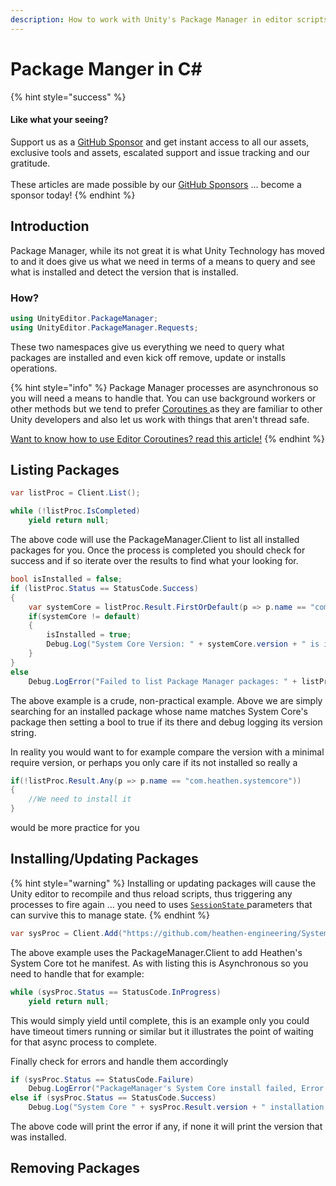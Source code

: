 ```yaml
---
description: How to work with Unity's Package Manager in editor scripts
---
```


# Package Manger in C\#

{% hint style="success" %}
#### Like what your seeing?

Support us as a [GitHub Sponsor](../../become-a-sponsor/) and get instant access to all our assets, exclusive tools and assets, escalated support and issue tracking and our gratitude.\
\
These articles are made possible by our [GitHub Sponsors](../../become-a-sponsor/) ... become a sponsor today!
{% endhint %}

## Introduction

Package Manager, while its not great it is what Unity Technology has moved to and it does give us what we need in terms of a means to query and see what is installed and detect the version that is installed.

### How?

```csharp
using UnityEditor.PackageManager;
using UnityEditor.PackageManager.Requests;
```

These two namespaces give us everything we need to query what packages are installed and even kick off remove, update or installs operations.

{% hint style="info" %}
Package Manager processes are asynchronous so you will need a means to handle that. You can use background workers or other methods but we tend to prefer [Coroutines ](editor-coroutines.md)as they are familiar to other Unity developers and also let us work with things that aren't thread safe.&#x20;



[Want to know how to use Editor Coroutines? read this article!](editor-coroutines.md)
{% endhint %}

## Listing Packages

```csharp
var listProc = Client.List();

while (!listProc.IsCompleted)
    yield return null;
```

The above code will use the PackageManager.Client to list all installed packages for you. Once the process is completed you should check for success and if so iterate over the results to find what your looking for.

```csharp
bool isInstalled = false;
if (listProc.Status == StatusCode.Success)
{
    var systemCore = listProc.Result.FirstOrDefault(p => p.name == "com.heathen.systemcore");
    if(systemCore != default)
    {
        isInstalled = true;
        Debug.Log("System Core Version: " + systemCore.version + " is installed");
    }
}
else
    Debug.LogError("Failed to list Package Manager packages: " + listProc.Error.message);
```

The above example is a crude, non-practical example. Above we are simply searching for an installed package whose name matches System Core's package then setting a bool to true if its there and debug logging its version string.

In reality you would want to for example compare the version with a minimal require version, or perhaps you only care if its not installed so really a&#x20;

```csharp
if(!listProc.Result.Any(p => p.name == "com.heathen.systemcore"))
{
    //We need to install it
}
```

would be more practice for you

## Installing/Updating Packages

{% hint style="warning" %}
Installing or updating packages will cause the Unity editor to recompile and thus reload scripts, thus triggering any processes to fire again … you need to uses [`SessionState` ](https://docs.unity3d.com/ScriptReference/SessionState.html)parameters that can survive this to manage state.
{% endhint %}

```csharp
var sysProc = Client.Add("https://github.com/heathen-engineering/SystemCore.git?path=/com.heathen.systemcore");
```

The above example uses the PackageManager.Client to add Heathen's System Core tot he manifest. As with listing this is Asynchronous so you need to handle that for example:

```csharp
while (sysProc.Status == StatusCode.InProgress)
    yield return null;
```

This would simply yield until complete, this is an example only you could have timeout timers running or similar but it illustrates the point of waiting for that async process to complete.

Finally check for errors and handle them accordingly

```csharp
if (sysProc.Status == StatusCode.Failure)
    Debug.LogError("PackageManager's System Core install failed, Error Message: " + sysProc.Error.message);
else if (sysProc.Status == StatusCode.Success)
    Debug.Log("System Core " + sysProc.Result.version + " installation complete");
```

The above code will print the error if any, if none it will print the version that was installed.

## Removing Packages
